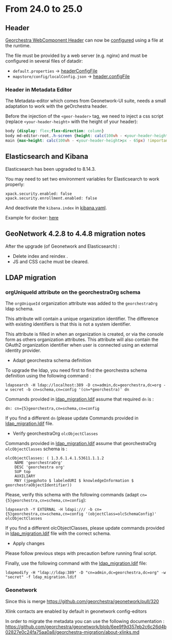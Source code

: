 # From 24.0 to 25.0

## Header

[Georchestra WebComponent Header](https://github.com/georchestra) can now be [configured](https://github.com/georchestra/header/blob/main/CONFIG.md) using a file at the runtime.

The file must be provided by a web server (e.g. nginx) and must be configured in several files of datadir:
- `default.properties` -> [headerConfigFile](https://github.com/georchestra/datadir/blob/25.0/default.properties#L49)
- `mapstore/config/localConfig.json` -> [header.configFile](https://github.com/georchestra/datadir/blob/docker-25.0/mapstore/configs/localConfig.json#L29)

### Header in Metadata Editor

The Metadata-editor which comes from Geonetwork-UI suite, needs a small adaptation to work with the geOrchestra header.

Before the injection of the `<geor-header>` tag, we need to inject a css script (replace `<your-header-height>` with the height of your header):

```css
body {display: flex;flex-direction: column} 
body md-editor-root,.h-screen {height: calc(100vh - <your-header-height>px);}
main {max-height: calc(100vh - <your-header-height>px - 65px) !important}
```

## Elasticsearch and Kibana

Elasticsearch has been upgraded to 8.14.3.

You may need to set  two environment variables for Elasticsearch to work properly:
```
xpack.security.enabled: false
xpack.security.enrollment.enabled: false
```

And deactivate the `kibana.index` in [kibana.yaml](https://github.com/georchestra/docker/blob/25.0/resources/kibana/kibana.yml#L3).

Example for docker: [here](https://github.com/georchestra/docker/blob/25.0/docker-compose.yml#L365-L366)

## GeoNetwork 4.2.8 to 4.4.8 migration notes

After the upgrade (of Geonetwork and Elasticsearch) :
- Delete index and reindex .
- JS and CSS cache must be cleared.


## LDAP migration
### orgUniqueId attribute on the georchestraOrg schema

The `orgUniqueId` organization attribute was added to the `georchestraOrg` ldap schema.


This attribute will contain a unique organization identifier. The difference with existing identifiers is that this is not a system identifier.

This attribute is filled in when an organization is created, or via the console form as others organization attributes.
This attribute will also contain the OAuth2 organization identifier when user is connected using an external identity provider.

* Adapt georchestra schema definition

To upgrade the ldap, you need first to find the georchestra schema definition using the following command :

```
ldapsearch -H ldap://localhost:389 -D cn=admin,dc=georchestra,dc=org -w secret -b cn=schema,cn=config '(cn=*georchestra)' dn
```

Commands provided in [ldap_migration.ldif](ldap_migration.ldif) assume that required `dn` is :

`dn: cn={5}georchestra,cn=schema,cn=config`

If you find a different `dn` (please update Commands provided in [ldap_migration.ldif](ldap_migration.ldif) file.

* Verify georchestraOrg `olcObjectClasses`

Commands provided in [ldap_migration.ldif](ldap_migration.ldif) assume that georchestraOrg `olcObjectClasses` schema is :

```
olcObjectClasses: ( 1.3.6.1.4.1.53611.1.1.2
    NAME 'georchestraOrg'
    DESC 'georchestra org'
    SUP top
    AUXILIARY
    MAY (jpegphoto $ labeledURI $ knowledgeInformation $ georchestraObjectIdentifier))
```
Please, verify this schema with the following commands (adapt `cn={5}georchestra,cn=schema,cn=config`): 

```
ldapsearch -Y EXTERNAL -H ldapi:/// -b cn={5}georchestra,cn=schema,cn=config '(objectClass=olcSchemaConfig)' olcObjectClasses
```

If you find a different olcObjectClasses, please update commands provided in [ldap_migration.ldif](ldap_migration.ldif) file with the correct schema.
 

* Apply changes

Please follow previous steps with precaution before running final script.

Finally, use the following command with the [ldap_migration.ldif](ldap_migration.ldif) file:

```
ldapmodify -H "ldap://ldap:389" -D "cn=admin,dc=georchestra,dc=org" -w "secret" -f ldap_migration.ldif
```

### Geonetwork

Since this is merge <https://github.com/georchestra/geonetwork/pull/320>

Xlink contacts are enabled by default in geonetwork config-editors

In order to migrate the metadata you can use the following documentation : <https://github.com/georchestra/geonetwork/blob/6ee9f9d357eb2c6c26d4b02827e0c24fa75aa0a8/georchestra-migration/about-xlinks.md>
